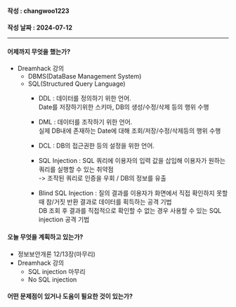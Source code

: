 #### 작성 : changwoo1223
**작성 날짜 : 2024-07-12**

---
#### 어제까지 무엇을 했는가?
- Dreamhack 강의
  - DBMS(DataBase Management System)
  - SQL(Structured Query Language)
    - DDL : 데이터를 정의하기 위한 언어.  
      Date를 저장하기위한 스키마, DB의 생성/수정/삭제 등의 행위 수행
    - DML : 데이터를 조작하기 위한 언어.  
      실제 DB내에 존재하는 Date에 대해 조회/저장/수정/삭제등의 행위 수행
    - DCL : DB의 접근권한 등의 설정을 위한 언어.

    - SQL Injection : SQL 쿼리에 이용자의 입력 값을 삽입해 이용자가 원하는 쿼리를 실행할 수 있는 취약점  
    -> 조작된 쿼리로 인증을 우회 / DB의 정보를 유출

    - Blind SQL Injection : 질의 결과를 이용자가 화면에서 직접 확인하지 못할 때 참/거짓 반환 결과로 데이터를 획득하는 공격 기법  
    DB 조회 후 결과를 직접적으로 확인할 수 없는 경우 사용할 수 있는 SQL injection 공격 기법  

#### 오늘 무엇을 계획하고 있는가?
- 정보보안개론 12/13장(마무리)
- Dreamhack 강의
  - SQL injection 마무리
  - No SQL injection 
#### 어떤 문제점이 있거나 도움이 필요한 것이 있는가?